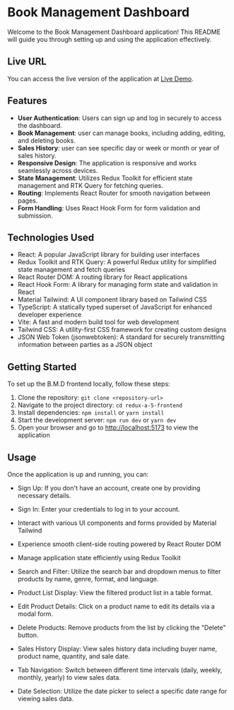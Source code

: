 # Book Management Dashboard

Welcome to the Book Management Dashboard application! This README will guide you through setting up and using the application effectively.

## Live URL

You can access the live version of the application at [Live Demo](https://l2b2-full-stack-a5-client-side-im-samin-jly2.vercel.app).

## Features

- **User Authentication**: Users can sign up and log in securely to access the dashboard.
- **Book Management**: user can manage books, including adding, editing, and deleting books.
- **Sales History**: user can see specific day or week or month or year of sales history.
- **Responsive Design**: The application is responsive and works seamlessly across devices.
- **State Management**: Utilizes Redux Toolkit for efficient state management and RTK Query for fetching queries.
- **Routing**: Implements React Router for smooth navigation between pages.
- **Form Handling**: Uses React Hook Form for form validation and submission.

## Technologies Used

- React: A popular JavaScript library for building user interfaces
- Redux Toolkit and RTK Query: A powerful Redux utility for simplified state management and fetch queries
- React Router DOM: A routing library for React applications
- React Hook Form: A library for managing form state and validation in React
- Material Tailwind: A UI component library based on Tailwind CSS
- TypeScript: A statically typed superset of JavaScript for enhanced developer experience
- Vite: A fast and modern build tool for web development
- Tailwind CSS: A utility-first CSS framework for creating custom designs
- JSON Web Token (jsonwebtoken): A standard for securely transmitting information between parties as a JSON object

## Getting Started

To set up the B.M.D frontend locally, follow these steps:

1. Clone the repository: `git clone <repository-url>`
2. Navigate to the project directory: `cd redux-a-5-frontend`
3. Install dependencies: `npm install` or `yarn install`
4. Start the development server: `npm run dev` or `yarn dev`
5. Open your browser and go to [http://localhost:5173](http://localhost:5173) to view the application

## Usage

Once the application is up and running, you can:

- Sign Up: If you don't have an account, create one by providing necessary details.
- Sign In: Enter your credentials to log in to your account.
- Interact with various UI components and forms provided by Material Tailwind
- Experience smooth client-side routing powered by React Router DOM
- Manage application state efficiently using Redux Toolkit

- Search and Filter: Utilize the search bar and dropdown menus to filter products by name, genre, format, and language.
- Product List Display: View the filtered product list in a table format.
- Edit Product Details: Click on a product name to edit its details via a modal form.
- Delete Products: Remove products from the list by clicking the "Delete" button.

- Sales History Display: View sales history data including buyer name, product name, quantity, and sale date.
- Tab Navigation: Switch between different time intervals (daily, weekly, monthly, yearly) to view sales data.
- Date Selection: Utilize the date picker to select a specific date range for viewing sales data.

